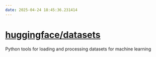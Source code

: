 ```yaml
---
date: 2025-04-24 18:45:36.231414
---
```


# [huggingface/datasets](https://github.com/huggingface/datasets)

Python tools for loading and processing datasets for machine learning